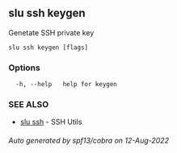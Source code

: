 ## slu ssh keygen

Genetate SSH private key

```
slu ssh keygen [flags]
```

### Options

```
  -h, --help   help for keygen
```

### SEE ALSO

* [slu ssh](slu_ssh.md)	 - SSH Utils

###### Auto generated by spf13/cobra on 12-Aug-2022
